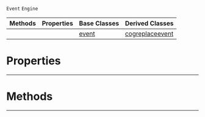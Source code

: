  `Event` `Engine`



|Methods|Properties|Base Classes|Derived Classes|
|---|---|---|---|
| | |[event](https://github.com/dragonCASTjosh/PlasmaDocs/blob/master/code_reference/class_reference/event.markdown)|[cogreplaceevent](https://github.com/dragonCASTjosh/PlasmaDocs/blob/master/code_reference/class_reference/cogreplaceevent.markdown)|


 #  Properties


---  
 #  Methods


---  
 

 